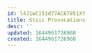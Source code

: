 ```yaml
---
id: l4J1wC151d77AC67851Xf
title: Stoic Provocations
desc: ''
updated: 1644961726968
created: 1644961726968
---
```


